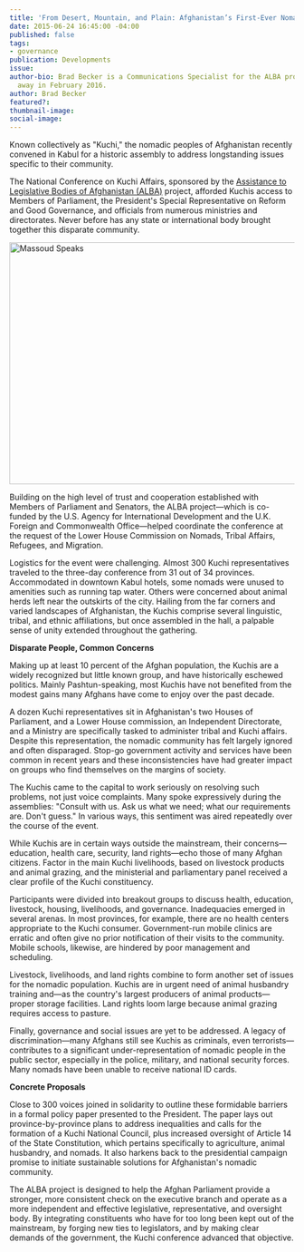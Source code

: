 ```yaml
---
title: 'From Desert, Mountain, and Plain: Afghanistan’s First-Ever Nomad Gathering'
date: 2015-06-24 16:45:00 -04:00
published: false
tags:
- governance
publication: Developments
issue: 
author-bio: Brad Becker is a Communications Specialist for the ALBA project. He passed
  away in February 2016.
author: Brad Becker
featured?: 
thumbnail-image: 
social-image: 
---
```


Known collectively as "Kuchi," the nomadic peoples of Afghanistan recently convened in Kabul for a historic assembly to address longstanding issues specific to their community.




The National Conference on Kuchi Affairs, sponsored by the [Assistance to Legislative Bodies of Afghanistan (ALBA)][1] project, afforded Kuchis access to Members of Parliament, the President's Special Representative on Reform and Good Governance, and officials from numerous ministries and directorates. Never before has any state or international body brought together this disparate community.

<a data-flickr-embed="true" data-context="true"  href="https://www.flickr.com/photos/daiglobal/17339766048/in/album-72157652624392722/" title="Massoud Speaks"><img src="https://c1.staticflickr.com/9/8817/17339766048_b04715aeb8_z.jpg" width="640" height="427" alt="Massoud Speaks"></a><script async src="//embedr.flickr.com/assets/client-code.js" charset="utf-8"></script>

Building on the high level of trust and cooperation established with Members of Parliament and Senators, the ALBA project—which is co-funded by the U.S. Agency for International Development and the U.K. Foreign and Commonwealth Office—helped coordinate the conference at the request of the Lower House Commission on Nomads, Tribal Affairs, Refugees, and Migration.

Logistics for the event were challenging. Almost 300 Kuchi representatives traveled to the three-day conference from 31 out of 34 provinces. Accommodated in downtown Kabul hotels, some nomads were unused to amenities such as running tap water. Others were concerned about animal herds left near the outskirts of the city. Hailing from the far corners and varied landscapes of Afghanistan, the Kuchis comprise several linguistic, tribal, and ethnic affiliations, but once assembled in the hall, a palpable sense of unity extended throughout the gathering.

**Disparate People, Common Concerns**

Making up at least 10 percent of the Afghan population, the Kuchis are a widely recognized but little known group, and have historically eschewed politics. Mainly Pashtun-speaking, most Kuchis have not benefited from the modest gains many Afghans have come to enjoy over the past decade.   

A dozen Kuchi representatives sit in Afghanistan's two Houses of Parliament, and a Lower House commission, an Independent Directorate, and a Ministry are specifically tasked to administer tribal and Kuchi affairs. Despite this representation, the nomadic community has felt largely ignored and often disparaged. Stop-go government activity and services have been common in recent years and these inconsistencies have had greater impact on groups who find themselves on the margins of society.

The Kuchis came to the capital to work seriously on resolving such problems, not just voice complaints. Many spoke expressively during the assemblies: "Consult with us. Ask us what we need; what our requirements are. Don't guess." In various ways, this sentiment was aired repeatedly over the course of the event.

While Kuchis are in certain ways outside the mainstream, their concerns— education, health care, security, land rights—echo those of many Afghan citizens. Factor in the main Kuchi livelihoods, based on livestock products and animal grazing, and the ministerial and parliamentary panel received a clear profile of the Kuchi constituency.  

Participants were divided into breakout groups to discuss health, education, livestock, housing, livelihoods, and governance. Inadequacies emerged in several arenas. In most provinces, for example, there are no health centers appropriate to the Kuchi consumer. Government-run mobile clinics are erratic and often give no prior notification of their visits to the community. Mobile schools, likewise, are hindered by poor management and scheduling.

Livestock, livelihoods, and land rights combine to form another set of issues for the nomadic population. Kuchis are in urgent need of animal husbandry training and—as the country's largest producers of animal products—proper storage facilities. Land rights loom large because animal grazing requires access to pasture.

Finally, governance and social issues are yet to be addressed. A legacy of  discrimination—many Afghans still see Kuchis as criminals, even terrorists—contributes to a significant under-representation of nomadic people in the public sector, especially in the police, military, and national security forces. Many nomads have been unable to receive national ID cards.

**Concrete Proposals**

Close to 300 voices joined in solidarity to outline these formidable barriers in a formal policy paper presented to the President. The paper lays out province-by-province plans to address inequalities and calls for the formation of a Kuchi National Council, plus increased oversight of Article 14 of the State Constitution, which pertains specifically to agriculture, animal husbandry, and nomads. It also harkens back to the presidential campaign promise to initiate sustainable solutions for Afghanistan's nomadic community.

The ALBA project is designed to help the Afghan Parliament provide a stronger, more consistent check on the executive branch and operate as a more independent and effective legislative, representative, and oversight body. By integrating constituents who have for too long been kept out of the mainstream, by forging new ties to legislators, and by making clear demands of the government, the Kuchi conference advanced that objective.

[1]: http://dai.com/our-work/projects/afghanistan%E2%80%94assistance-legislative-bodies-afghanistan-alba
